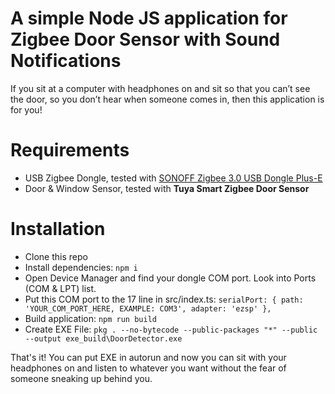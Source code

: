 # A simple Node JS application for Zigbee Door Sensor with Sound Notifications

If you sit at a computer with headphones on and sit so that you can’t see the door, so you don’t hear when someone comes in, then this application is for you!

# Requirements 
* USB Zigbee Dongle, tested with [SONOFF Zigbee 3.0 USB Dongle Plus-E](https://ozon.ru/t/nbLbl1d)
* Door & Window Sensor, tested with **Tuya Smart Zigbee Door Sensor**

# Installation
* Clone this repo
* Install dependencies: ```npm i```
* Open Device Manager and find your dongle COM port. Look into Ports (COM & LPT) list.
* Put this COM port to the 17 line in src/index.ts: ```serialPort: { path: 'YOUR_COM_PORT_HERE, EXAMPLE: COM3', adapter: 'ezsp' },```
* Build application: ```npm run build```
* Create EXE File: ```pkg . --no-bytecode --public-packages "*" --public --output exe_build\DoorDetector.exe```

That's it!
You can put EXE in autorun and now you can sit with your headphones on and listen to whatever you want without the fear of someone sneaking up behind you.
